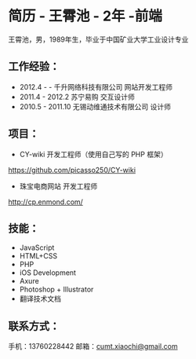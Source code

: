 简历 - 王霄池 - 2年 -前端
===========================

王霄池，男，1989年生，毕业于中国矿业大学工业设计专业

工作经验：
---------------------------

* 2012.4 - - 千升网络科技有限公司 网站开发工程师
* 2011.4 - 2012.2 苏宁易购 交互设计师
* 2010.5 - 2011.10 无锡动维通技术有限公司 设计师

项目：
---------------------------

* CY-wiki 开发工程师（使用自己写的 PHP 框架）

 https://github.com/picasso250/CY-wiki

* 珠宝电商网站 开发工程师

 http://cp.enmond.com/ 

技能：
--------------------------

* JavaScript
* HTML+CSS
* PHP
* iOS Development
* Axure
* Photoshop + Illustrator
* 翻译技术文档

联系方式：
-------------------------

手机：13760228442
邮箱：cumt.xiaochi@gmail.com
